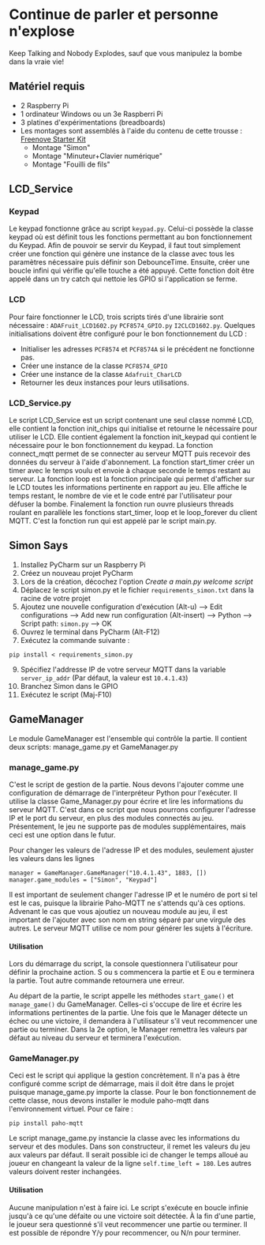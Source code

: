 # Continue de parler et personne n'explose
Keep Talking and Nobody Explodes, sauf que vous manipulez la bombe dans la vraie vie!

## Matériel requis
- 2 Raspberry Pi
- 1 ordinateur Windows ou un 3e Raspberri Pi
- 3 platines d'expérimentations (breadboards)
- Les montages sont assemblés à l'aide du contenu de cette trousse : [Freenove Starter Kit](https://github.com/Freenove/Freenove_Ultimate_Starter_Kit_for_Raspberry_Pi)
  - Montage "Simon"
  - Montage "Minuteur+Clavier numérique"
  - Montage "Fouilli de fils"

## LCD_Service

### Keypad
Le keypad fonctionne grâce au script `keypad.py`. Celui-ci possède la classe keypad où est définit tous les fonctions permettant au bon fonctionnement du Keypad.
Afin de pouvoir se servir du Keypad, il faut tout simplement créer une fonction qui génère une instance de la classe avec tous les paramètres nécessaire
puis définir son DebounceTime. Ensuite, créer une boucle infini qui vérifie qu'elle touche a été appuyé. Cette fonction doit être appelé dans un try catch qui nettoie 
les GPIO si l'application se ferme.

### LCD
Pour faire fonctionner le LCD, trois scripts tirés d'une librairie sont nécessaire : `ADAFruit_LCD1602.py` `PCF8574_GPIO.py` `I2CLCD1602.py`.
Quelques initialisations doivent être configuré pour le bon fonctionnement du LCD : 
- Initialiser les adresses `PCF8574` et `PCF8574A` si le précédent ne fonctionne pas.
- Créer une instance de la classe `PCF8574_GPIO`
- Créer une instance de la classe `Adafruit_CharLCD`
- Retourner les deux instances pour leurs utilisations.

### LCD_Service.py
Le script LCD_Service est un script contenant une seul classe nommé LCD, elle contient la fonction init_chips qui initialise et retourne le nécessaire pour utiliser le LCD. Elle contient également la fonction init_keypad qui contient le nécessaire pour le bon fonctionnement du keypad. La fonction connect_mqtt permet de se connecter au serveur MQTT puis recevoir des données du serveur à l'aide d'abonnement. La fonction start_timer créer un timer avec le temps voulu et envoie à chaque seconde le temps restant au serveur. La fonction loop est la fonction principale qui permet d'afficher sur le LCD toutes les informations pertinente en rapport au jeu. Elle affiche le temps restant, le nombre de vie et le code entré par l'utilisateur pour défuser la bombe. Finalement la fonction run ouvre plusieurs threads roulant en parallèle les fonctions start_timer, loop et le loop_forever du client MQTT. C'est la fonction run qui est appelé par le script main.py.

## Simon Says
1. Installez PyCharm sur un Raspberry Pi
2. Créez un nouveau projet PyCharm
3. Lors de la création, décochez l'option *Create a main.py welcome script*
4. Déplacez le script simon.py et le fichier `requirements_simon.txt` dans la racine de votre projet
6. Ajoutez une nouvelle configuration d'exécution (Alt-u) --> Edit configurations --> Add new run configuration (Alt-insert) --> Python --> Script path: `simon.py` --> OK
7. Ouvrez le terminal dans PyCharm (Alt-F12)
8. Exécutez la commande suivante :
```
pip install < requirements_simon.py
```
9. Spécifiez l'addresse IP de votre serveur MQTT dans la variable `server_ip_addr` (Par défaut, la valeur est `10.4.1.43`)
10. Branchez Simon dans le GPIO 
11. Exécutez le script (Maj-F10)

## GameManager
Le module GameManager est l'ensemble qui contrôle la partie. Il contient deux scripts: manage_game.py et GameManager.py

### manage_game.py
C'est le script de gestion de la partie. Nous devons l'ajouter comme une configuration de démarrage de l'interpréteur Python pour l'exécuter. Il utilise la classe Game_Manager.py pour écrire et lire les informations du serveur MQTT. C'est dans ce script que nous pourrons configurer l'adresse IP et le port du serveur, en plus des modules connectés au jeu. Présentement, le jeu ne supporte pas de modules supplémentaires, mais ceci est une option dans le futur.

Pour changer les valeurs de l'adresse IP et des modules, seulement ajuster les valeurs dans les lignes 
```
manager = GameManager.GameManager("10.4.1.43", 1883, [])
manager.game_modules = ["Simon", "Keypad"]
```

Il est important de seulement changer l'adresse IP et le numéro de port si tel est le cas, puisque la librairie Paho-MQTT ne s'attends qu'à ces options.
Advenant le cas que vous ajoutiez un nouveau module au jeu, il est important de l'ajouter avec son nom en string séparé par une virgule des autres. Le serveur MQTT utilise ce nom pour générer les sujets à l'écriture.

#### Utilisation
Lors du démarrage du script, la console questionnera l'utilisateur pour définir la prochaine action. S ou s commencera la partie et E ou e terminera la partie. Tout autre commande retournera une erreur.

Au départ de la partie, le script appelle les méthodes `start_game()` et `manage_game()` du GameManager. Celles-ci s'occupe de lire et écrire les informations pertinentes de la partie. Une fois que le Manager détecte un échec ou une victoire, il demandera à l'utilisateur s'il veut recommencer une partie ou terminer. Dans la 2e option, le Manager remettra les valeurs par défaut au niveau du serveur et terminera l'exécution.

### GameManager.py
Ceci est le script qui applique la gestion concrètement. Il n'a pas à être configuré comme script de démarrage, mais il doit être dans le projet puisque manage_game.py importe la classe. Pour le bon fonctionnement de cette classe, nous devons installer le module paho-mqtt dans l'environnement virtuel. Pour ce faire :
```
pip install paho-mqtt
```

Le script manage_game.py instancie la classe avec les informations du serveur et des modules. Dans son constructeur, il remet les valeurs du jeu aux valeurs par défaut. Il serait possible ici de changer le temps alloué au joueur en changeant la valeur de la ligne `self.time_left = 180`. Les autres valeurs doivent rester inchangées.

#### Utilisation
Aucune manipulation n'est à faire ici. Le script s'exécute en boucle infinie jusqu'à ce qu'une défaite ou une victoire soit détectée. À la fin d'une partie, le joueur sera questionné s'il veut recommencer une partie ou terminer. Il est possible de répondre Y/y pour recommencer, ou N/n pour terminer.
